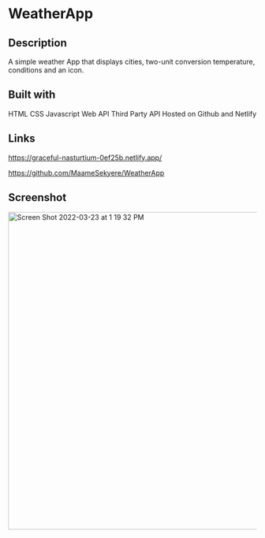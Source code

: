 # WeatherApp

## Description

A simple weather App that displays cities, two-unit conversion temperature, conditions and an icon.

## Built with

HTML
CSS
Javascript
Web API
Third Party API
Hosted on Github and Netlify

## Links

https://graceful-nasturtium-0ef25b.netlify.app/

https://github.com/MaameSekyere/WeatherApp

## Screenshot
<img width="645" alt="Screen Shot 2022-03-23 at 1 19 32 PM" src="https://user-images.githubusercontent.com/94888460/159758724-9bd7dd97-9ad8-46ef-9564-b4d659c504ee.png">
